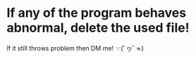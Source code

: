 # If any of the program behaves abnormal, delete the used file!
If it still throws problem then DM me! ☜(ﾟヮﾟ☜)
